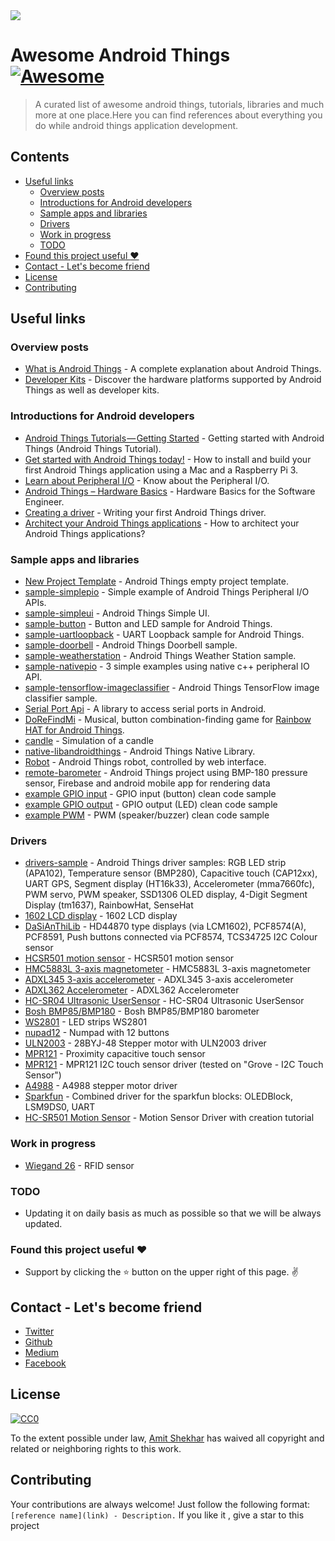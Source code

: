 <img src="https://raw.githubusercontent.com/amitshekhariitbhu/awesome-android-things/master/awesome_android_things.png">

# Awesome Android Things [![Awesome](https://cdn.rawgit.com/sindresorhus/awesome/d7305f38d29fed78fa85652e3a63e154dd8e8829/media/badge.svg)](https://github.com/sindresorhus/awesome)

> A curated list of awesome android things, tutorials, libraries and much more at one place.Here you can find references about everything you do while android things application development.

## Contents
  * [Useful links](#useful-links)
    * [Overview posts](#overview-posts)
    * [Introductions for Android developers](#introductions-for-android-developers)
    * [Sample apps and libraries](#sample-apps-and-libraries)
    * [Drivers](#drivers)
    * [Work in progress](#work-in-progress)
    * [TODO](#todo)
  * [Found this project useful <g-emoji alias="heart" fallback-src="https://assets-cdn.github.com/images/icons/emoji/unicode/2764.png" ios-version="6.0">❤️</g-emoji>](#found-this-project-useful-heart)
  * [Contact - Let's become friend](#contact---lets-become-friend)
  * [License](#license)
  * [Contributing](#contributing)

## Useful links

### Overview posts
- [What is Android Things](https://blog.mindorks.com/google-released-the-developer-preview-of-android-things-iot-75cb49b9ce24) - A complete explanation about Android Things.
- [Developer Kits](https://developer.android.com/things/hardware/developer-kits.html) - Discover the hardware platforms supported by Android Things as well as developer kits.

### Introductions for Android developers
- [Android Things Tutorials — Getting Started](https://blog.mindorks.com/android-things-tutorials-getting-started-8464c11009ff) - Getting started with Android Things (Android Things Tutorial).
- [Get started with Android Things today!](https://www.androidthings.rocks/2017/01/03/get-started-with-android-things-today/) - How to install and build your first Android Things application using a Mac and a Raspberry Pi 3.
- [Learn about Peripheral I/O](https://developer.android.com/things/sdk/pio/index.html) - Know about the Peripheral I/O.
- [Android Things – Hardware Basics](https://riggaroo.co.za/android-things-hardware-basics/) - Hardware Basics for the Software Engineer.
- [Creating a driver](https://www.novoda.com/blog/writing-your-first-android-things-driver-p1/) - Writing your first Android Things driver.
- [Architect your Android Things applications](http://blog.blundellapps.co.uk/testing-android-things-iot-meets-java/) - How to architect your Android Things applications?

### Sample apps and libraries
- [New Project Template](https://github.com/androidthings/new-project-template) - Android Things empty project template.
- [sample-simplepio](https://github.com/androidthings/sample-simplepio) - Simple example of Android Things Peripheral I/O APIs.
- [sample-simpleui](https://github.com/androidthings/sample-simpleui) - Android Things Simple UI.
- [sample-button](https://github.com/androidthings/sample-button) - Button and LED sample for Android Things.
- [sample-uartloopback](https://github.com/androidthings/sample-uartloopback) - UART Loopback sample for Android Things.
- [sample-doorbell](https://github.com/androidthings/doorbell) - Android Things Doorbell sample.
- [sample-weatherstation](https://github.com/androidthings/weatherstation) - Android Things Weather Station sample.
- [sample-nativepio](https://github.com/androidthings/sample-nativepio) - 3 simple examples using native c++ peripheral IO API.
- [sample-tensorflow-imageclassifier](https://github.com/androidthings/sample-tensorflow-imageclassifier) - Android Things TensorFlow image classifier sample.
- [Serial Port Api](https://github.com/cepr/android-serialport-api) - A library to access serial ports in Android.
- [DoReFindMi](https://github.com/tomaszrykala/DoReFindMi) - Musical, button combination-finding game for [Rainbow HAT for Android Things](https://shop.pimoroni.com/products/rainbow-hat-for-android-things).
- [candle](https://github.com/Polidea/at_candle) - Simulation of a candle
- [native-libandroidthings](https://github.com/androidthings/native-libandroidthings) - Android Things Native Library.
- [Robot](https://github.com/euler2dot7/android_things_robot) - Android Things robot, controlled by web interface.
- [remote-barometer](https://github.com/SergiyKorotun/android-things-remote-barometer) - Android Things project using BMP-180 pressure sensor, Firebase and android mobile app for rendering data
- [example GPIO input](https://github.com/blundell/androidthings-gpio-input) - GPIO input (button) clean code sample 
- [example GPIO output](https://github.com/blundell/androidthings-gpio-output) - GPIO output (LED) clean code sample 
- [example PWM](https://github.com/blundell/androidthings-pwm) - PWM (speaker/buzzer) clean code sample 

### Drivers
- [drivers-sample](https://github.com/androidthings/drivers-samples) - Android Things driver samples: RGB LED strip (APA102), Temperature sensor (BMP280), Capacitive touch (CAP12xx), UART GPS, Segment display (HT16k33), Accelerometer (mma7660fc), PWM servo, PWM speaker, SSD1306 OLED display, 4-Digit Segment Display (tm1637), RainbowHat, SenseHat
- [1602 LCD display](https://github.com/Nilhcem/1602A-androidthings) - 1602 LCD display
- [DaSiAnThiLib](https://github.com/davemckelvie/things-drivers) - HD44870 type displays (via LCM1602), PCF8574(A), PCF8591, Push buttons connected via PCF8574, TCS34725 I2C Colour sensor
- [HCSR501 motion sensor](https://gist.github.com/PaulTR/0f09b2f8fdc2e45fa96aa53a77dabc05) - HCSR501 motion sensor
- [HMC5883L 3-axis magnetometer](https://github.com/cagdasc/AndroidThings-HMC5883L) - HMC5883L 3-axis magnetometer
- [ADXL345 3-axis accelerometer](https://github.com/cagdasc/AndroidThings-ADXL345) - ADXL345 3-axis accelerometer
- [ADXL362 Accelerometer](https://github.com/vishal-android-freak/ADXL362-Interfacing-Library) - ADXL362 Accelerometer
- [HC-SR04 Ultrasonic UserSensor](https://github.com/vishal-android-freak/HC-SR04-AndroidThings-Library) - HC-SR04 Ultrasonic UserSensor
- [Bosh BMP85/BMP180](https://github.com/euler2dot7/android_things_bmp180) - Bosh BMP85/BMP180 barometer
- [WS2801](https://github.com/xrigau/androidthings-ws2801-driver) - LED strips WS2801
- [nupad12](https://github.com/Polidea/Polithings/tree/master/numpad) - Numpad with 12 buttons
- [ULN2003](https://github.com/Polidea/Polithings/tree/master/uln2003) - 28BYJ-48 Stepper motor with ULN2003 driver
- [MPR121](https://github.com/Nilhcem/mpr121-androidthings) - Proximity capacitive touch sensor
- [MPR121](https://github.com/the-cocktail/android-things-driver-mpr121) - MPR121 I2C touch sensor driver (tested on "Grove - I2C Touch Sensor")
- [A4988](https://github.com/Polidea/Polithings/tree/master/a4988) - A4988 stepper motor driver
- [Sparkfun](https://github.com/hcchoong79/androidthings) - Combined driver for the sparkfun blocks: OLEDBlock, LSM9DS0, UART
- [HC-SR501 Motion Sensor](https://github.com/blundell/PirMotionSensorModuleTut) - Motion Sensor Driver with creation tutorial

### Work in progress
- [Wiegand 26](https://gist.github.com/austinn/e9b6daa322e928c8cf3e06b06cdfb3c5) - RFID sensor

### TODO
- Updating it on daily basis as much as possible so that we will be always updated.

### Found this project useful :heart:
* Support by clicking the :star: button on the upper right of this page. :v:

## Contact - Let's become friend
- [Twitter](https://twitter.com/amitiitbhu)
- [Github](https://github.com/amitshekhariitbhu)
- [Medium](https://medium.com/@amitshekhar)
- [Facebook](https://www.facebook.com/amit.shekhar.iitbhu)

## License
[![CC0](http://mirrors.creativecommons.org/presskit/buttons/88x31/svg/cc-zero.svg)](https://creativecommons.org/publicdomain/zero/1.0/)

To the extent possible under law, [Amit Shekhar](https://github.com/amitshekhariitbhu) has waived all copyright and related or neighboring rights to this work.

## Contributing

Your contributions are always welcome! Just follow the following format: `[reference name](link) - Description.` If you like it , give a star to this project
